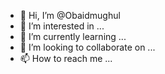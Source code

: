 - 👋 Hi, I’m @Obaidmughul
- 👀 I’m interested in ...
- 🌱 I’m currently learning ...
- 💞️ I’m looking to collaborate on ...
- 📫 How to reach me ...

<!---
Obaidmughul/Obaidmughul is a ✨ special ✨ repository because its `README.md` (this file) appears on your GitHub profile.
You can click the Preview link to take a look at your changes.
--->
